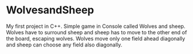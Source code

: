 # WolvesandSheep
My first project in C++. Simple game in Console called Wolves and sheep. Wolves have to surround sheep and sheep has to move to the other end of the board, escaping wolves.
Wolves move only one field ahead diagonally and sheep can choose any field also diagonally.
